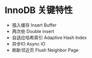 InnoDB 关键特性
==
- 插入缓存 Insert Buffer
- 两次些 Double insert
- 自适应哈希索引 Adaptive Hash Index
- 异步IO Async IO
- 刷新邻近页 Flush Neighbor Page
